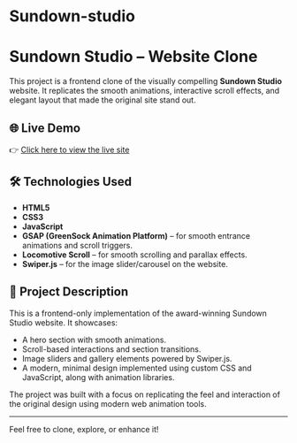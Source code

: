 # Sundown-studio
# Sundown Studio – Website Clone

This project is a frontend clone of the visually compelling **Sundown Studio** website. It replicates the smooth animations, interactive scroll effects, and elegant layout that made the original site stand out.

## 🌐 Live Demo

👉 [Click here to view the live site](https://ravi-teja-s.github.io/Sundown-studio/)

## 🛠️ Technologies Used

- **HTML5**
- **CSS3**
- **JavaScript**
- **GSAP (GreenSock Animation Platform)** – for smooth entrance animations and scroll triggers.
- **Locomotive Scroll** – for smooth scrolling and parallax effects.
- **Swiper.js** – for the image slider/carousel on the website.

## 📝 Project Description

This is a frontend-only implementation of the award-winning Sundown Studio website. It showcases:

- A hero section with smooth animations.
- Scroll-based interactions and section transitions.
- Image sliders and gallery elements powered by Swiper.js.
- A modern, minimal design implemented using custom CSS and JavaScript, along with animation libraries.

The project was built with a focus on replicating the feel and interaction of the original design using modern web animation tools.

---

Feel free to clone, explore, or enhance it!
